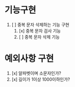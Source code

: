 # 기능구현

1. [ ] 중복 문자 삭제하는 기능 구현
   1. [x] 중복 문자 검사 기능
   2. [ ] 중복 문자 삭제 기능

# 예외사항 구현

1. [x] 알파벳이며 소문자인가?
2. [x] 길이가 1이상 1000이하인가?
